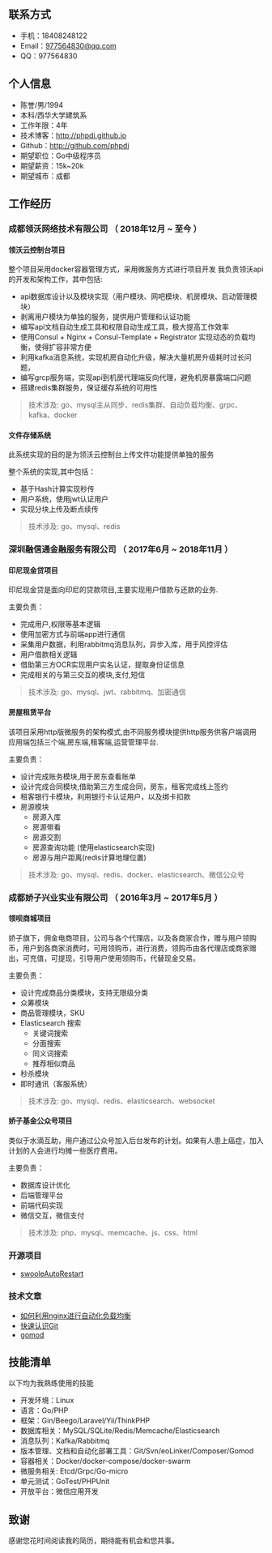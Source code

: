 ## 联系方式

- 手机：18408248122 
- Email：977564830@qq.com
- QQ：977564830



## 个人信息

- 陈誉/男/1994 
- 本科/西华大学建筑系 
- 工作年限：4年
- 技术博客：http://phpdi.github.io
- Github：http://github.com/phpdi 
- 期望职位：Go中级程序员
- 期望薪资：15k~20k
- 期望城市：成都


## 工作经历

### 成都领沃网络技术有限公司 （ 2018年12月 ~ 至今 ）

#### 领沃云控制台项目 
整个项目采用docker容器管理方式，采用微服务方式进行项目开发
我负责领沃api的开发和架构工作，其中包括:
* api数据库设计以及模块实现（用户模块、网吧模块、机房模块、启动管理模块）
* 剥离用户模块为单独的服务，提供用户管理和认证功能
* 编写api文档自动生成工具和权限自动生成工具，极大提高工作效率
* 使用Consul + Nginx + Consul-Template + Registrator 实现动态的负载均衡，使得扩容非常方便
* 利用kafka消息系统，实现机房自动化升级，解决大量机房升级耗时过长问题，
* 编写grcp服务端，实现api到机房代理端反向代理，避免机房暴露端口问题
* 搭建redis集群服务，保证缓存系统的可用性

> 技术涉及: go、mysql主从同步、redis集群、自动负载均衡、grpc、kafka、docker

#### 文件存储系统
此系统实现的目的是为领沃云控制台上传文件功能提供单独的服务

整个系统的实现,其中包括：
* 基于Hash计算实现秒传
* 用户系统，使用jwt认证用户
* 实现分块上传及断点续传 

> 技术涉及: go、mysql、redis

 
### 深圳融信通金融服务有限公司 （ 2017年6月 ~ 2018年11月 ）

#### 印尼现金贷项目 
印尼现金贷是面向印尼的贷款项目,主要实现用户借款与还款的业务.

主要负责：
* 完成用户,权限等基本逻辑
* 使用加密方式与前端app进行通信
* 采集用户数据，利用rabbitmq消息队列，异步入库，用于风控评估
* 用户借款相关逻辑
* 借助第三方OCR实现用户实名认证，提取身份证信息
* 完成相关的与第三交互的模块,支付,短信

> 技术涉及: go、mysql、jwt、rabbitmq、加密通信


#### 房屋租赁平台 
该项目采用http版微服务的架构模式,由不同服务模块提供http服务供客户端调用  
应用端包括三个端,房东端,租客端,运营管理平台.

主要负责：
* 设计完成账务模块,用于房东查看账单
* 设计完成合同模块,借助第三方生成合同，房东，租客完成线上签约
* 租客银行卡模块，利用银行卡认证用户，以及绑卡扣款
* 房源模块
    * 房源入库
    * 房源带看
    * 房源交割
    * 房源查询功能 (使用elasticsearch实现)
    * 房源与用户距离(redis计算地理位置)

> 技术涉及: go、mysql、redis、docker、elasticsearch、微信公众号
### 成都娇子兴业实业有限公司 （ 2016年3月 ~ 2017年5月 ）

#### 领呗商城项目
娇子旗下，佣金电商项目，公司与各个代理店，以及各商家合作，赠与用户领购币，用户到各商家消费时，可用领购币，进行消费，领购币由各代理店或商家赠出，可充值，可提现，引导用户使用领购币，代替现金交易。

主要负责：
* 设计完成商品分类模块，支持无限级分类
* 众筹模块
* 商品管理模块，SKU
* Elasticsearch 搜索
    * 关键词搜索
    * 分面搜索
    * 同义词搜索
    * 推荐相似商品
* 秒杀模块
* 即时通讯（客服系统）

> 技术涉及: go、mysql、redis、elasticsearch、websocket
#### 娇子基金公众号项目
类似于水滴互助，用户通过公众号加入后台发布的计划。如果有人患上癌症，加入计划的人会进行均摊一些医疗费用。

主要负责：
* 数据库设计优化
* 后端管理平台
* 前端代码实现
* 微信交互，微信支付

> 技术涉及: php、mysql、memcache、js、css、html


### 开源项目
 - [swooleAutoRestart](https://github.com/phpdi/swoole-auto-restart)

### 技术文章

- [如何利用nginx进行自动化负载均衡](https://phpdi.github.io/2020/04/01/nginx/%E5%A6%82%E4%BD%95%E5%88%A9%E7%94%A8nginx%E8%BF%9B%E8%A1%8C%E8%87%AA%E5%8A%A8%E5%8C%96%E8%B4%9F%E8%BD%BD%E5%9D%87%E8%A1%A1/)
- [快速认识Git](https://phpdi.github.io/2020/04/01/git/%E5%BF%AB%E9%80%9F%E8%AE%A4%E8%AF%86Git/) 
- [gomod](https://phpdi.github.io/2020/04/01/go/gomod/) 



## 技能清单
以下均为我熟练使用的技能

- 开发环境：Linux
- 语言：Go/PHP
- 框架：Gin/Beego/Laravel/Yii/ThinkPHP
- 数据库相关：MySQL/SQLite/Redis/Memcache/Elasticsearch
- 消息队列：Kafka/Rabbitmq
- 版本管理、文档和自动化部署工具：Git/Svn/eoLinker/Composer/Gomod
- 容器相关：Docker/docker-compose/docker-swarm
- 微服务相关: Etcd/Grpc/Go-micro
- 单元测试：GoTest/PHPUnit
- 开放平台：微信应用开发


## 致谢
感谢您花时间阅读我的简历，期待能有机会和您共事。
